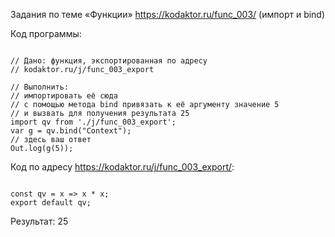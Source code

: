 Задания по теме «Функции» <https://kodaktor.ru/func_003/> (импорт и bind)

Код программы:
<pre><code>
// Дано: функция, экспортированная по адресу 
// kodaktor.ru/j/func_003_export

// Выполнить: 
// импортировать её сюда
// с помощью метода bind привязать к её аргументу значение 5
// и вызвать для получения результата 25
import qv from './j/func_003_export';
var g = qv.bind("Context");
// здесь ваш ответ 
Out.log(g(5));
</code></pre>

Код по адресу <https://kodaktor.ru/j/func_003_export/>:
<pre><code>
const qv = x => x * x;
export default qv;
</code></pre>

Результат: 25
